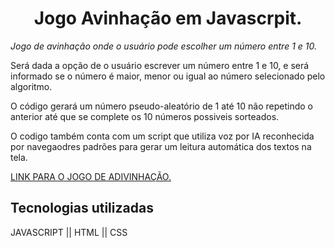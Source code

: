 <h1 align="center"> Jogo Avinhação em Javascrpit. </h1>

*<p>Jogo de avinhação onde o usuário pode escolher um número entre 1 e 10.</p>*
<p>Será dada a opção de o usuário escrever um número entre 1 e 10, e será informado se o número é maior, menor ou igual ao número selecionado pelo algoritmo.</p>
<p>O código gerará um número pseudo-aleatório de 1 até 10 não repetindo o anterior até que se complete os 10 números possiveis sorteados.</p>
<p>O codigo também conta com um script que utiliza voz por IA reconhecida por navegaodres padrões para gerar um leitura automática dos textos na tela.</p>

[LINK PARA O JOGO DE ADIVINHAÇÃO.](https://jogoadvinhacaojs.vercel.app/)

<h2>Tecnologias utilizadas</h2>
</>JAVASCRIPT || HTML || CSS</p>
